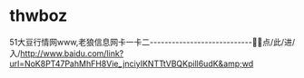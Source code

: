 # thwboz
51大豆行情网www,老狼信息网卡一卡二----------------------------🤔🤔点/此/进/入/http://www.baidu.com/link?url=NoK8PT47PahMhFH8Vie_jnciyIKNTTtVBQKpill6udK&amp;wd
